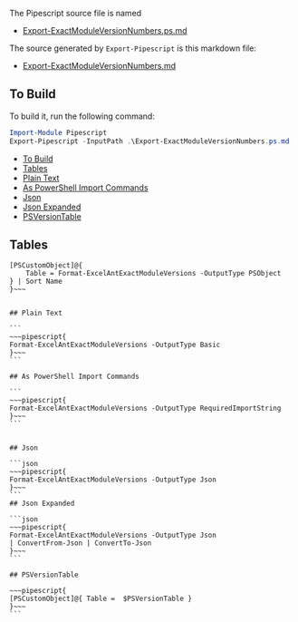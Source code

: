 
The Pipescript source file is named 

- [Export-ExactModuleVersionNumbers.ps.md](./Export-ExactModuleVersionNumbers.ps.md)

The source generated by `Export-Pipescript` is this markdown file:

-  [Export-ExactModuleVersionNumbers.md](./Export-ExactModuleVersionNumbers.md)

## To Build

To build it, run the following command:

```ps1
Import-Module Pipescript
Export-Pipescript -InputPath .\Export-ExactModuleVersionNumbers.ps.md
```

- [To Build](#to-build)
- [Tables](#tables)
- [Plain Text](#plain-text)
- [As PowerShell Import Commands](#as-powershell-import-commands)
- [Json](#json)
- [Json Expanded](#json-expanded)
- [PSVersionTable](#psversiontable)



## Tables

~~~pipescript{
[PSCustomObject]@{
    Table = Format-ExcelAntExactModuleVersions -OutputType PSObject
} | Sort Name
}~~~


## Plain Text

```
~~~pipescript{
Format-ExcelAntExactModuleVersions -OutputType Basic
}~~~
```

## As PowerShell Import Commands

```
~~~pipescript{
Format-ExcelAntExactModuleVersions -OutputType RequiredImportString
}~~~
```


## Json 

```json
~~~pipescript{
Format-ExcelAntExactModuleVersions -OutputType Json
}~~~
```
## Json Expanded

```json
~~~pipescript{
Format-ExcelAntExactModuleVersions -OutputType Json
| ConvertFrom-Json | ConvertTo-Json
}~~~
```

## PSVersionTable

~~~pipescript{
[PSCustomObject]@{ Table =  $PSVersionTable }
}~~~
```

